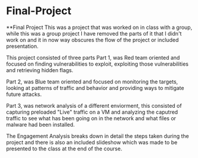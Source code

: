 # Final-Project
**Final Project
This was a project that was worked on in class with a group, while this was a group project I have removed the parts of it that I didn't work on and it in now way obscures the flow of the project or included presentation. 

This project consisted of three parts 
Part 1, was Red team oriented and focused on finding vulnerabilities to exploit, exploiting those vulnerabilities and retrieving hidden flags.

Part 2, was Blue team oriented and focused on monitoring the targets, looking at patterns of traffic and behavior and providing ways to mitigate future attacks.

Part 3, was network analysis of a different enviorment, this consisted of capturing preloaded "Live" traffic on a VM and analyzing the caputred traffic to see what has been going on in the network and what files or malware had been installed. 


The Engagement Analysis breaks down in detail the steps taken during the project and there is also an included slideshow which was made to be presented to the class at the end of the course.

